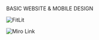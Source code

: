 BASIC WEBSITE & MOBILE DESIGN

![FitLit](https://user-images.githubusercontent.com/78389005/125210004-22942400-e25a-11eb-8d3f-6cbc3a76436a.jpg)

![Miro Link](https://miro.com/app/board/o9J_l7bCtYA=/)
